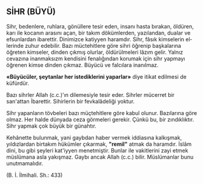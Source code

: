 ## SİHR (BÜYÜ)

Sihr, bedenlere, ruhlara, gönüllere tesir eden, insanı hasta bırakan, öldüren, karı ile kocanın arasını açan, bir takım dökümlerden, yazılandan, dualar ve efsunlardan ibarettir. Dinimiz­ce katiyyen haramdır. Sihr, fâsık kimselerin el­lerinde zuhur edebilir. Bazı müctehitlere göre sihri öğrenip başkalarına öğreten kimseler, din­den çıkmış olurlar, öldürülmeleri lâzım gelir. Yalnız cevazına inanmaksızm kendisini fenalı­ğından korumak için sihr yapmayı öğrenen kim­se dinden çıkmaz. Büyücü ve falcılara inanıl­maz.

**«Büyücüler, şeytanlar her istediklerini ya­parlar»** diye itikat edilmesi de küfürdür.

Bazı sihrler Allah (c.c.)'ın dilemesiyle tesir eder. Sihrler mücerret bir san'attan İbarettir. Sihirlerin bir fevkalâdeliği yoktur.

Sihr yapanların tövbeleri bazı müçtehitlere göre kabul olunur. Bazılarına göre olmaz. Her halde dünyada ceza görmeleri gerekir. Çünkü bu, bir zındıklıktır. Sihr yapmak çok büyük bir günahtır.

Kehânette bulunmak, yani gaybdan haber vermek iddiasına kalkışmak, yıldızlardan birtakım hükümler çıkarmak, **"remil"** atmak da ha­ramdır. İslâm dini, bu gibi şeyleri kat'iyyen menetmiştir. Bunlar ile vakitlerini zayi etmek müslümana asla yakışmaz. Gaybı ancak Allah (c.c.) bilir. Müslümanlar bunu unutmamalıdır.

(B. İ. İlmihali. Sh.: 433)
